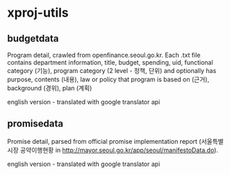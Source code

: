 # xproj-utils

## budgetdata

Program detail, crawled from openfinance.seoul.go.kr. Each .txt file contains department information, title, budget, spending, uid, functional category (기능), program category (2 level - 정책, 단위) and optionally has purpose, contents (내용), law or policy that program is based on (근거), background (경위), plan (계획)

english version - translated with google translator api

## promisedata

Promise detail, parsed from official promise implementation report (서울특별시장 공약이행현황 in http://mayor.seoul.go.kr/app/seoul/manifestoData.do).

english version -  translated with google translator api
